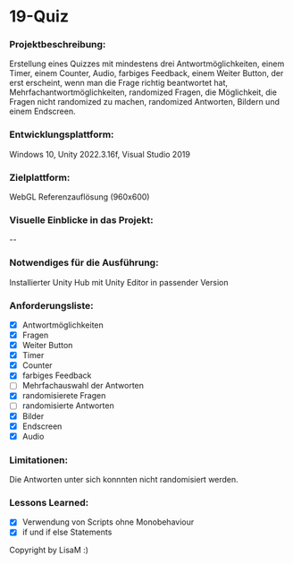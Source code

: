 # 19-Quiz

### Projektbeschreibung: 
Erstellung eines Quizzes mit mindestens drei Antwortmöglichkeiten, einem Timer, einem Counter, Audio, farbiges Feedback, einem Weiter Button, der erst erscheint, wenn man die Frage richtig beantwortet hat, Mehrfachantwortmöglichkeiten, randomized Fragen, die Möglichkeit, die Fragen nicht randomized zu machen, randomized Antworten, Bildern und einem Endscreen. 

### Entwicklungsplattform: 
Windows 10, Unity 2022.3.16f, Visual Studio 2019

### Zielplattform: 
WebGL Referenzauflösung (960x600) 

### Visuelle Einblicke in das Projekt: 
--

### Notwendiges für die Ausführung: 
Installierter Unity Hub mit Unity Editor in passender Version


### Anforderungsliste:  
- [x] Antwortmöglichkeiten
- [x] Fragen
- [x] Weiter Button
- [x] Timer
- [x] Counter
- [x] farbiges Feedback
- [ ] Mehrfachauswahl der Antworten
- [x] randomisierete Fragen
- [ ] randomisierte Antworten
- [x] Bilder
- [x] Endscreen
- [x] Audio

### Limitationen:
Die Antworten unter sich konnnten nicht randomisiert werden.

### Lessons Learned:
- [x] Verwendung von Scripts ohne Monobehaviour
- [x] if und if else Statements

Copyright by LisaM :)
